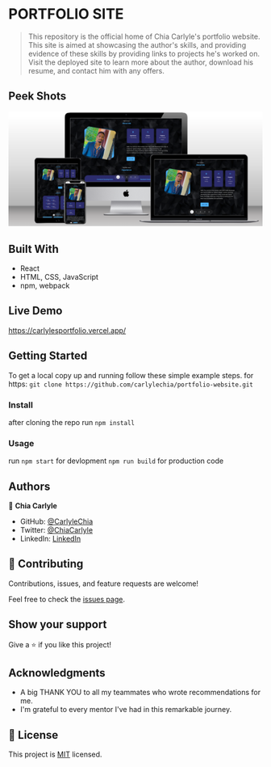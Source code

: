 #  PORTFOLIO SITE

> This repository is the official home of Chia Carlyle's portfolio website. This site is aimed at showcasing the author's skills, and providing evidence of these skills by providing links to projects he's worked on. Visit the deployed site to learn more about the author, download his resume, and contact him with any offers.

## Peek Shots
![](src/assets/Portfolioshot.png)

## Built With

- React
- HTML, CSS, JavaScript
- npm, webpack

## Live Demo

https://carlylesportfolio.vercel.app/

## Getting Started

To get a local copy up and running follow these simple example steps.
for https:
`git clone https://github.com/carlylechia/portfolio-website.git`

### Install

 after cloning the repo run 
 `npm install`

### Usage
   run 
 `npm start` for devlopment
 `npm run build` for production code

## Authors

👤 **Chia Carlyle**

- GitHub: [@CarlyleChia](https://github.com/CarlyleChia)
- Twitter: [@ChiaCarlyle](https://twitter.com/ChiaCarlyle)
- LinkedIn: [LinkedIn](https://www.linkedin.com/in/chia-carlyle/)

## 🤝 Contributing

Contributions, issues, and feature requests are welcome!

Feel free to check the [issues page](https://github.com/carlylechia/portfolio-website/issues).

## Show your support

Give a ⭐️ if you like this project!

## Acknowledgments

- A big THANK YOU to all my teammates who wrote recommendations for me.
- I'm grateful to every mentor I've had in this remarkable journey.

## 📝 License

This project is [MIT](./LICENSE) licensed.
